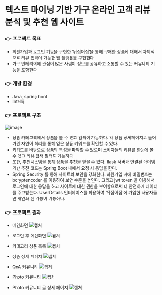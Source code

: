 # 텍스트 마이닝 기반 가구 온라인 고객 리뷰 분석 및 추천 웹 사이트 
### :point_right: 프로젝트 목표
  - 회원가입과 로그인 기능을 구현한 ‘뒤집어집’을 통해 구매한 상품에
  대해서 자체적으로 리뷰 입력이 가능한 웹 플랫폼을 구현한다.
  - 가구 인테리어에 관심이 많은 사람이 정보를 공유하고 소통할 수 있는 커뮤니티 기능을 포함한다

### :point_right: 개발 환경
  - Java, spring boot
  - Intellij
  
### :point_right: 프로젝트 구조
![image](https://user-images.githubusercontent.com/69784492/130011433-6dd0a601-593f-4521-907b-ab52d7984def.png)
  - 상품 카테고리에서 상품을 볼 수 있고 검색이 가능하다. 각 상품 상세페이지로 들어가면 자연어 처리를 통해 얻은 상품 키워드를 확인할 수 있다. 
  - 키워드를 바탕으로 상품의 특성을 파악할 수 있으며 소비자들의 리뷰를 한눈에 볼 수 있고 리뷰 검색 필터도 가능하다. 
  - 또한, 추천시스템을 통해 상품을 추천을 받을 수 있다. flask 서버와 연결된 아이템 기반 추천 코드는 Spring Boot 내에서 요청 시 응답을 한다.
  - Spring Security 를 통해 사이트의 보안을 강화한다. 회원가입 시에 비밀번호는 bcryptencoder 를 이용하여 보안 수준을 높인다. 그리고 jwt token 을 이용해서 로그인에 대한 응답을 하고 사이트에 대한 권한을
부여함으로써 더 안전하게 데이터를 주고받는다. UserDetails 인터페이스를 이용하여 ‘뒤집어집’에 가입한 사용자들만 개인화 된 기능이 가능하다.
  
### :point_right: 프로젝트 결과
  - 메인화면
  ![캡처](https://user-images.githubusercontent.com/69784492/130011612-22e1f27d-c8b1-4b05-82cf-52db9fd75fa1.JPG)
  
  - 로그인 후 메인화면
  ![캡처](https://user-images.githubusercontent.com/69784492/130011741-fffe7d5f-2cc8-4897-ade6-08d03fce2fe1.JPG)
  
  - 카테고리 상품 목록
  ![캡처](https://user-images.githubusercontent.com/69784492/130011812-909a916e-a895-46c2-a31f-4db347e8d09c.JPG)
  
  - 상품 상세 페이지
  ![캡처](https://user-images.githubusercontent.com/69784492/130011997-1963b82a-d039-488a-9532-4ed760111689.JPG)
  
  - QnA 커뮤니티
  ![캡처](https://user-images.githubusercontent.com/69784492/130012293-f9c106e3-a7b7-48e9-833d-49b751816e28.JPG)
  
  - Photo 커뮤니티
  ![캡처](https://user-images.githubusercontent.com/69784492/130012410-01837a02-2660-4e05-8c05-742d754ec91d.JPG)
  
  - Photo 커뮤니티 글 상세 페이지
  ![캡처](https://user-images.githubusercontent.com/69784492/130012452-1783c993-4d96-497e-955a-d714dba35b96.JPG)
  
  
  
  
  
  
  
